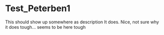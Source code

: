 # Test_Peterben1
 This should show up somewhere as description
It does.
Nice, not sure why it does tough... seems to be here tough